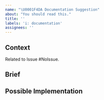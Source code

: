 ```yaml
---
name: "\U0001F4DA Documentation Suggestion"
about: "You should read this."
title: ''
labels: 'i: documentation'
assignees: ''
---
```


<!--- Provide a general summary of the issue in the Title above -->

## Context

Related to Issue #NoIssue.
<!--- Tell us what issue is this documentation related to -->

## Brief
<!--- Tell us what you got from that documentation -->


## Possible Implementation
<!--- suggest an idea for implementing addition or change -->

